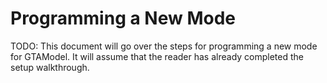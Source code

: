 # Programming a New Mode

TODO: This document will go over the steps for programming a new mode for GTAModel.  It will
assume that the reader has already completed the setup walkthrough.